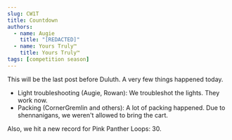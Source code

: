 ```yaml
---
slug: CW1T
title: Countdown
authors:
  - name: Augie
    title: "[REDACTED]"
  - name: Yours Truly™
    title: Yours Truly™
tags: [competition season]
---
```


This will be the last post before Duluth. A very few things happened today.
* Light troubleshooting (Augie, Rowan): We troubleshot the lights. They work now.
* Packing (CornerGremlin and others): A lot of packing happened. Due to shennanigans, we weren't allowed to bring the cart.

Also, we hit a new record for Pink Panther Loops: 30.